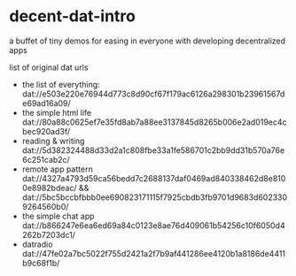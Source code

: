 # decent-dat-intro
a buffet of tiny demos for easing in everyone with developing decentralized apps

list of original dat urls
* the list of everything: dat://e503e220e76944d773c8d90cf67f179ac6126a298301b23961567de69ad16a09/
* the simple html life dat://80a88c0625ef7e35fd8ab7a88ee3137845d8265b006e2ad019ec4cbec920ad3f/
* reading & writing dat://5d382324488d33d2a1c808fbe33a1fe586701c2bb9dd31b570a76e6c251cab2c/
* remote app pattern dat://4327a4793d59ca56bedd7c2688137daf0469ad840338462d8e8100e8982bdeac/ && dat://5bc5bccbfbbb0ee690823171115f7925cbdb3fb9701d9683d6023309264560b0/
* the simple chat app dat://b866247e6ea6ed69a84c0123e8ae76d409061b54256c10f6050d4262b7203dc1/
* datradio dat://47fe02a7bc5022f755d2421a2f7b9af441286ee4120b1a8186de4411b9c68f1b/
